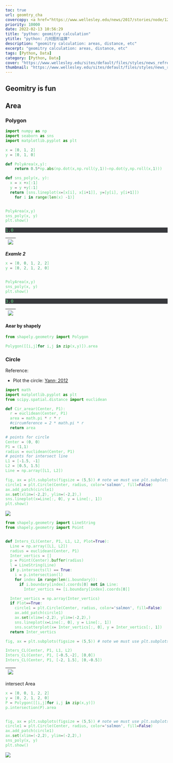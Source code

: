 ```yaml
---
toc: true
url: geomtry_cha
covercopy: <a href="https://www.wellesley.edu/news/2017/stories/node/120511">© wellesley.edu</a>
priority: 10000
date: 2022-02-13 10:56:29
title: "python: geomitry calculation"
ytitle: "python: 几何图形运算"
description: "geomitry calculation: areas, distance, etc"
excerpt: "geomitry calculation: areas, distance, etc"
tags: [Python, Data]
category: [Python, Data]
cover: "https://www.wellesley.edu/sites/default/files/styles/news_refresh_hero/public/assets/dailyshot/ds_461390782.jpg"
thumbnail: "https://www.wellesley.edu/sites/default/files/styles/news_refresh_hero/public/assets/dailyshot/ds_461390782.jpg"
---
```


## Geomitry is fun

<style>
pre {
  background-color:#38393d;
  color: #5fd381;
}
</style>

## Area

### Polygon


```python
import numpy as np
import seaborn as sns
import matplotlib.pyplot as plt

x = [0, 1, 2]
y = [0, 1, 0]

def PolyArea(x,y):
    return 0.5*np.abs(np.dot(x,np.roll(y,1))-np.dot(y,np.roll(x,1)))

def sns_poly(x, y):
  x = x +x[:1]
  y = y +y[:1]
  return [sns.lineplot(x=[x[i], x[i+1]], y=[y[i], y[i+1]])
    for i in range(len(x) -1)]


PolyArea(x,y)
sns_poly(x, y)
plt.show()
```
<pre>
1.0
</pre>

|![](https://s1.ax1x.com/2022/04/09/LPKss0.png)|
|:-:|

***Examle 2***

```python
x = [0, 0, 1, 2, 2]
y = [0, 2, 1, 2, 0]


PolyArea(x,y)
sns_poly(x, y)
plt.show()
```
<pre>
3.0
</pre>

|![](https://s1.ax1x.com/2022/04/09/LPKgdU.png)|
|:-:|

#### Aear by shapely

```python
from shapely.geometry import Polygon

Polygon([[i,j]for i,j in zip(x,y)]).area
```

### Circle

Reference:
- Plot the circle: [Yann; 2012](https://stackoverflow.com/questions/9215658/plot-a-circle-with-pyplot)
```python
import math
import matplotlib.pyplot as plt
from scipy.spatial.distance import euclidean

def Cir_arear(Center, P1):
  r = euclidean(Center, P1)
  area = math.pi * r * r
  #circumference = 2 * math.pi * r
  return area

# points for circle
Center = (0, 0)
P1 = (1,1)
radius = euclidean(Center, P1)
# points for intersect line
L1 = [-1.5, -1]
L2 = [0.5, 1.5]
Line = np.array([L1, L2])
```

```python
fig, ax = plt.subplots(figsize = (5,5)) # note we must use plt.subplots, not plt.subplot
circle1 = plt.Circle(Center, radius, color='salmon', fill=False)
ax.add_patch(circle1)
ax.set(xlim=(-2,2), ylim=(-2,2),)
sns.lineplot(x=Line[:, 0], y = Line[:, 1])
plt.show()
```
![](https://s1.ax1x.com/2022/04/09/LPQhK1.png)


```python
from shapely.geometry import LineString
from shapely.geometry import Point


def Inters_CL(Center, P1, L1, L2, Plot=True):
  Line = np.array([L1, L2])
  radius = euclidean(Center, P1)
  Inter_vertics = []
  p = Point(Center).buffer(radius)
  l = LineString(Line)
  if p.intersects(l) == True:
    i = p.intersection(l)
    for index in range(len(i.boundary)):
      if i.boundary[index].coords[0] not in Line:
        Inter_vertics += [i.boundary[index].coords[0]]

  Inter_vertics = np.array(Inter_vertics)
  if Plot==True:
    circle1 = plt.Circle(Center, radius, color='salmon', fill=False)
    ax.add_patch(circle1)
    ax.set(xlim=(-2,2), ylim=(-2,2),)
    sns.lineplot(x=Line[:, 0], y = Line[:, 1])
    sns.scatterplot(x= Inter_vertics[:, 0], y = Inter_vertics[:, 1])
  return Inter_vertics

fig, ax = plt.subplots(figsize = (5,5)) # note we must use plt.subplots, not plt.subplot

Inters_CL(Center, P1, L1, L2)
Inters_CL(Center, P1, [-0.5,-2], [0,0])
Inters_CL(Center, P1, [-2, 1.5], [0,-0.5])
```

|![](https://s1.ax1x.com/2022/04/09/LPYUot.png)|
|:-:|


intersect Area

```python
x = [0, 0, 1, 2, 2]
y = [0, 2, 1, 2, 0]
P = Polygon([[i,j]for i,j in zip(x,y)])
p.intersection(P).area


fig, ax = plt.subplots(figsize = (5,5)) # note we must use plt.subplots, not plt.subplot
circle1 = plt.Circle(Center, radius, color='salmon', fill=False)
ax.add_patch(circle1)
ax.set(xlim=(-2,2), ylim=(-2,2),)
sns_poly(x, y)
plt.show()
```

![](https://s1.ax1x.com/2022/04/09/LPJU8U.png)
